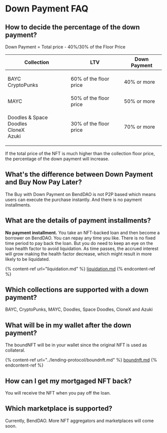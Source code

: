 # Down Payment FAQ

## How to decide the percentage of the down payment?&#x20;

Down Payment = Total price - 40%/30% of the Floor Price

| Collection                                             | LTV                     | Down Payment |
| ------------------------------------------------------ | ----------------------- | ------------ |
| <p>BAYC<br>CryptoPunks</p>                             | 60% of the floor price  | 40% or more  |
| MAYC                                                   | 50% of the floor price  | 50% or more  |
| <p>Doodles &#x26; Space Doodles<br>CloneX<br>Azuki</p> | 30% of the floor price  | 70% or more  |

If the total price of the NFT is much higher than the collection floor price, the percentage of the down payment will increase.

## What's the difference between Down Payment and Buy Now Pay Later?

The Buy with Down Payment on BendDAO is not P2P based which means users can execute the purchase instantly. And there is no payment installments.

## What are the details of **payment installments?**

**No payment installment.** You take an NFT-backed loan and then become a borrower on BendDAO. You can repay any time you like. There is no fixed time period to pay back the loan. But you do need to keep an eye on the loan health factor to avoid liquidation. As time passes, the accrued interest will grow making the health factor decrease, which might result in more likely to be liquidated.

{% content-ref url="liquidation.md" %}
[liquidation.md](liquidation.md)
{% endcontent-ref %}

## Which collections are supported with a down payment?

BAYC, CryptoPunks, MAYC, Doodles, Space Doodles, CloneX and Azuki

## What will be in my wallet after the down payment?

The boundNFT will be in your wallet since the original NFT is used as collateral.

{% content-ref url="../lending-protocol/boundnft.md" %}
[boundnft.md](../lending-protocol/boundnft.md)
{% endcontent-ref %}

## How can I get my mortgaged NFT back?

You will receive the NFT when you pay off the loan.&#x20;

## Which marketplace is supported?

Currently, BendDAO. More NFT aggregators and marketplaces will come soon. &#x20;
